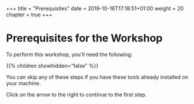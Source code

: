 +++
title = "Prerequisites"
date = 2019-10-16T17:18:51+01:00
weight = 20
chapter = true
+++

# Prerequisites for the Workshop

To perform this workshop, you'll need the following:

{{% children showhidden="false" %}}

You can skip any of these steps if you have these tools already installed on
your machine.

Click on the arrow to the right to continue to the first step.

